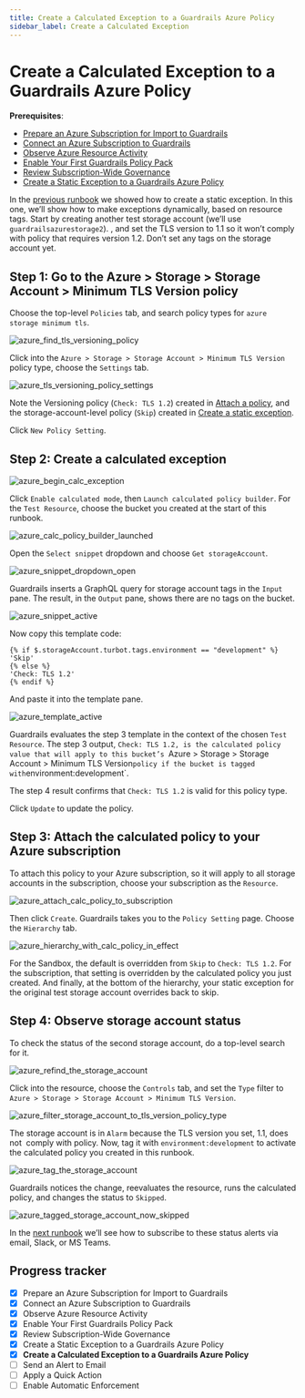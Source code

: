 ```yaml
---
title: Create a Calculated Exception to a Guardrails Azure Policy
sidebar_label: Create a Calculated Exception
---
```



# Create a Calculated Exception to a Guardrails Azure Policy

**Prerequisites**:   
  
- [Prepare an Azure Subscription for Import to Guardrails](/guardrails/docs/getting-started/getting-started-azure/prepare-subscription/)
- [Connect an Azure Subscription to Guardrails](/guardrails/docs/getting-started/getting-started-azure/connect-subscription/)
- [Observe Azure Resource Activity](/guardrails/docs/getting-started/getting-started-azure/observe-azure-activity/)
- [Enable Your First Guardrails Policy Pack](/guardrails/docs/getting-started/getting-started-azure/enable-policy-pack/)
- [Review Subscription-Wide Governance](/guardrails/docs/getting-started/getting-started-azure/review-account-wide/)
- [Create a Static Exception to a Guardrails Azure Policy](/guardrails/docs/getting-started/getting-started-azure/create-static-exception/)


In the [previous runbook](guardrails/docs/runbooks/getting-started-azure/create_static_exception) we showed how to create a static exception. In this one, we’ll show how to make exceptions dynamically, based on resource tags. Start by creating another test storage account (we’ll use `guardrailsazurestorage2`). , and set the TLS version to 1.1 so it won’t comply with policy that requires version 1.2. Don’t set any tags on the storage account yet.

## Step 1: Go to the Azure > Storage > Storage Account > Minimum TLS Version policy

Choose the top-level `Policies` tab, and search policy types for `azure storage minimum tls`.  
<p><img alt="azure_find_tls_versioning_policy" src="/home/jon/guardrails-docs/docs/getting-started/getting-started-azure/create-calculated-exception/azure-find-tls-versioning-policy.png"/></p>

Click into the `Azure > Storage > Storage Account > Minimum TLS Version` policy type, choose the `Settings` tab.
<p><img alt="azure_tls_versioning_policy_settings" src="/home/jon/guardrails-docs/docs/getting-started/getting-started-azure/create-calculated-exception/azure-tls-versioning-policy-settings.png"/></p>

Note the Versioning policy (`Check: TLS 1.2`) created in [Attach a policy](/guardrails/docs/runbooks/getting-started-azure/attach-a-policy), and the storage-account-level policy (`Skip`) created in [Create a static exception](/guardrails/docs/runbooks/getting-started-azure/create-static-exception).   
  
Click `New Policy Setting`.

## Step 2: Create a calculated exception
<p><img alt="azure_begin_calc_exception" src="/home/jon/guardrails-docs/docs/getting-started/getting-started-azure/create-calculated-exception/azure-begin-calc-exception.png"/></p>

Click `Enable calculated mode`, then `Launch calculated policy builder`. For the `Test Resource`, choose the bucket you created at the start of this runbook.
<p><img alt="azure_calc_policy_builder_launched" src="/home/jon/guardrails-docs/docs/getting-started/getting-started-azure/create-calculated-exception/azure-calc-policy-builder-launched.png"/></p>

Open the `Select snippet` dropdown and choose `Get storageAccount`.
<p><img alt="azure_snippet_dropdown_open" src="/home/jon/guardrails-docs/docs/getting-started/getting-started-azure/create-calculated-exception/azure-snippet-dropdown-open.png"/></p>  
  
Guardrails inserts a GraphQL query for storage account tags in the `Input` pane. The result, in the `Output` pane, shows there are no tags on the bucket.
<p><img alt="azure_snippet_active" src="/home/jon/guardrails-docs/docs/getting-started/getting-started-azure/create-calculated-exception/azure-snippet-active.png"/></p>

Now copy this template code:  
  
```nunjucks
{% if $.storageAccount.turbot.tags.environment == "development" %}
'Skip'
{% else %}
'Check: TLS 1.2'
{% endif %}
```

And paste it into the template pane.  
<p><img alt="azure_template_active" src="/home/jon/guardrails-docs/docs/getting-started/getting-started-azure/create-calculated-exception/azure-template-active.png"/></p>  
  


Guardrails evaluates the step 3 template in the context of the chosen `Test Resource`. The step 3 output, `Check: TLS 1.2, is the calculated policy value that will apply to this bucket’s `Azure > Storage > Storage Account > Minimum TLS Version` policy if the bucket is tagged with `environment:development`.   
  
The step 4 result confirms that `Check: TLS 1.2` is valid for this policy type.  
  
Click `Update` to update the policy.

## Step 3: Attach the calculated policy to your Azure subscription

To attach this policy to your Azure subscription, so it will apply to all storage accounts in the subscription, choose your subscription as the `Resource`.   
<p><img alt="azure_attach_calc_policy_to_subscription" src="/home/jon/guardrails-docs/docs/getting-started/getting-started-azure/create-calculated-exception/azure-attach-calc-policy-to-subscription.png"/></p>

Then click `Create`. Guardrails takes you to the `Policy Setting` page. Choose the `Hierarchy` tab.  
<p><img alt="azure_hierarchy_with_calc_policy_in_effect" src="/home/jon/guardrails-docs/docs/getting-started/getting-started-azure/create-calculated-exception/azure-hierarchy-with-calc-policy-in-effect.png"/></p>  
  


For the Sandbox, the default is overridden from `Skip` to `Check: TLS 1.2`. For the subscription, that setting is overridden by the calculated policy you just created. And finally, at the bottom of the hierarchy, your static exception for the original test storage account overrides back to skip.   


## Step 4: Observe storage account status

To check the status of the second storage account, do a top-level search for it.
<p><img alt="azure_refind_the_storage_account" src="/home/jon/guardrails-docs/docs/getting-started/getting-started-azure/create-calculated-exception/azure-refind-the-storage-account.png"/></p>  
  


Click into the resource, choose the `Controls` tab, and set the `Type` filter to `Azure > Storage > Storage Account > Minimum TLS Version`.  
<p><img alt="azure_filter_storage_account_to_tls_version_policy_type" src="/home/jon/guardrails-docs/docs/getting-started/getting-started-azure/create-calculated-exception/azure-filter-storage-account-to-tls-version-policy-type.png"/></p>

The storage account is in `Alarm` because the TLS version you set, 1.1, does not  comply with policy. Now, tag it with `environment:development` to activate the calculated policy you created in this runbook.  
<p><img alt="azure_tag_the_storage_account" src="/home/jon/guardrails-docs/docs/getting-started/getting-started-azure/create-calculated-exception/azure-tag-the-storage-account.png"/></p>  
  


Guardrails notices the change, reevaluates the resource, runs the calculated policy, and changes the status to `Skipped`.
<p><img alt="azure_tagged_storage_account_now_skipped" src="/home/jon/guardrails-docs/docs/getting-started/getting-started-azure/create-calculated-exception/azure-tagged-storage-account-now-skipped.png"/></p>

In the [next runbook](/guardrails/docs/runbooks/getting-started-azure/send-alert-to-email) we’ll see how to subscribe to these status alerts via email, Slack, or MS Teams. 

  



## Progress tracker

- [x] Prepare an Azure Subscription for Import to Guardrails
- [x] Connect an Azure Subscription to Guardrails
- [x] Observe Azure Resource Activity
- [x] Enable Your First Guardrails Policy Pack
- [x] Review Subscription-Wide Governance
- [x] Create a Static Exception to a Guardrails Azure Policy
- [x] **Create a Calculated Exception to a Guardrails Azure Policy**
- [ ] Send an Alert to Email
- [ ] Apply a Quick Action
- [ ] Enable Automatic Enforcement
